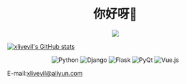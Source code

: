 <h1 align="center">你好呀👋</h1>

<div align="center">

[![](https://img.shields.io/badge/-Blog-orange?style=for-the-badge&color=8B4513&logo=rss&logoColor=white)](https://www.xlivevil.com/)

</div>

[![xlivevil's GitHub stats](https://github-readme-stats.vercel.app/api?username=xlivevil&show_icons=true&hide_title=true&theme=omni&&hide_border=true)](https://github.com/xlivevil)



<div align="center">

![Python](https://img.shields.io/badge/-Python-%233776ab?logo=python&style=for-the-badge&logoColor=white)
![Django](https://img.shields.io/badge/-Django-%23092E20?logo=django&style=for-the-badge&logoColor=white&color=006400)
![Flask](https://img.shields.io/badge/-Flask-%23eeeeee?logo=flask&style=for-the-badge&logoColor=black)
![PyQt](https://img.shields.io/badge/-PyQt-%23092E20?logo=pyqt&style=for-the-badge&logoColor=white&color=41cd52)
![Vue.js](https://img.shields.io/badge/-Vue.js-%234fc08d?logo=vue.js&style=for-the-badge&logoColor=white)

</div>

E-mail:[xlivevil@aliyun.com](mailto://xlivevil@aliyun.com)


<!--
**xlivevil/xlivevil** is a ✨ _special_ ✨ repository because its `README.md` (this file) appears on your GitHub profile.

Here are some ideas to get you started:

- 🔭 I’m currently working on ...
- 🌱 I’m currently learning ...
- 👯 I’m looking to collaborate on ...
- 🤔 I’m looking for help with ...
- 💬 Ask me about ...
- 📫 How to reach me: ...
- 😄 Pronouns: ...
- ⚡ Fun fact: ...
-->
